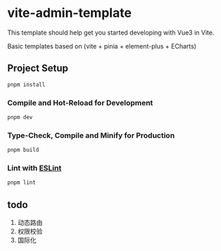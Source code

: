 # vite-admin-template

This template should help get you started developing with Vue3 in Vite.

Basic templates based on (vite + pinia + element-plus + ECharts)
## Project Setup

```sh
pnpm install
```

### Compile and Hot-Reload for Development

```sh
pnpm dev
```

### Type-Check, Compile and Minify for Production

```sh
pnpm build
```

### Lint with [ESLint](https://eslint.org/)

```sh
pnpm lint
```
## todo
1. 动态路由
2. 权限校验
3. 国际化
   
